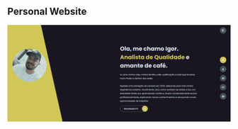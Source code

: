 <h2>Personal Website</h2>
<img src="https://github.com/igorrsilvaaf/MeuPortfolio/blob/master/img/Projeto%20final.png" />
